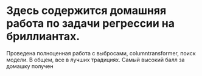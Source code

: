 # Здесь содержится домашняя работа по задачи регрессии на бриллиантах. 

Проведена полноценная работа с выбросами, columntransformer, поиск модели. В общем, все в лучших традициях. Самый высокий балл за домашку получен

